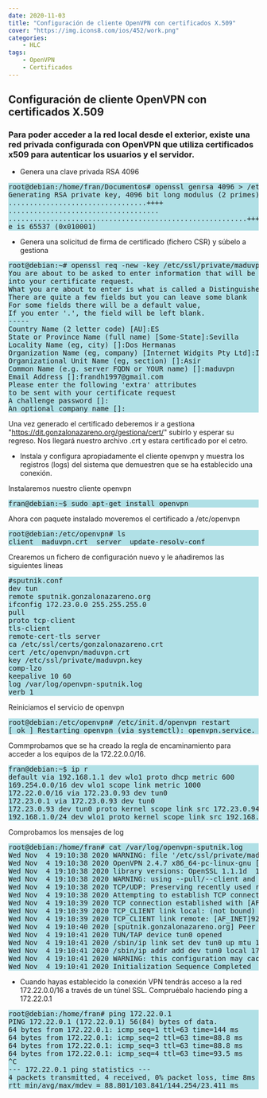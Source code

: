 ```yaml
---
date: 2020-11-03
title: "Configuración de cliente OpenVPN con certificados X.509"
cover: "https://img.icons8.com/ios/452/work.png"
categories: 
    - HLC
tags:
    - OpenVPN
    - Certificados
---
```



## Configuración de cliente OpenVPN con certificados X.509



### Para poder acceder a la red local desde el exterior, existe una red privada configurada con OpenVPN que utiliza certificados x509 para autenticar los usuarios y el servidor.

* Genera una clave privada RSA 4096
<pre style="background-color:powderblue;">
root@debian:/home/fran/Documentos# openssl genrsa 4096 > /etc/ssl/private/maduvpn.key
Generating RSA private key, 4096 bit long modulus (2 primes)
.................................++++
....................................
.........................................................++++
e is 65537 (0x010001)
</pre>

* Genera una solicitud de firma de certificado (fichero CSR) y súbelo a gestiona
<pre style="background-color:powderblue;">
root@debian:~# openssl req -new -key /etc/ssl/private/maduvpn.key -out /root/maduvpn.csr
You are about to be asked to enter information that will be incorporated
into your certificate request.
What you are about to enter is what is called a Distinguished Name or a DN.
There are quite a few fields but you can leave some blank
For some fields there will be a default value,
If you enter '.', the field will be left blank.
-----
Country Name (2 letter code) [AU]:ES
State or Province Name (full name) [Some-State]:Sevilla
Locality Name (eg, city) []:Dos Hermanas
Organization Name (eg, company) [Internet Widgits Pty Ltd]:IES Gonzalo Nazareno
Organizational Unit Name (eg, section) []:Asir
Common Name (e.g. server FQDN or YOUR name) []:maduvpn  
Email Address []:frandh1997@gmail.com
Please enter the following 'extra' attributes
to be sent with your certificate request
A challenge password []:
An optional company name []:
</pre>

Una vez generado el certificado deberemos ir a gestiona "https://dit.gonzalonazareno.org/gestiona/cert/" subirlo y esperar su regreso.
Nos llegará nuestro archivo .crt y estara certificado por el cetro.

* Instala y configura apropiadamente el cliente openvpn y muestra los registros (logs) del sistema que demuestren que se ha establecido una conexión.

Instalaremos nuestro cliente openvpn
<pre style="background-color:powderblue;">
fran@debian:~$ sudo apt-get install openvpn
</pre>

Ahora con paquete instalado moveremos el certificado a /etc/openvpn
<pre style="background-color:powderblue;">
root@debian:/etc/openvpn# ls
client	maduvpn.crt  server  update-resolv-conf
</pre>

Crearemos un fichero de configuración nuevo y le añadiremos las siguientes lineas
<pre style="background-color:powderblue;">
#sputnik.conf
dev tun
remote sputnik.gonzalonazareno.org
ifconfig 172.23.0.0 255.255.255.0
pull
proto tcp-client
tls-client
remote-cert-tls server
ca /etc/ssl/certs/gonzalonazareno.crt            
cert /etc/openvpn/maduvpn.crt
key /etc/ssl/private/maduvpn.key
comp-lzo
keepalive 10 60
log /var/log/openvpn-sputnik.log
verb 1
</pre>

Reiniciamos el servicio de openvpn
<pre style="background-color:powderblue;">
root@debian:/etc/openvpn# /etc/init.d/openvpn restart
[ ok ] Restarting openvpn (via systemctl): openvpn.service.
</pre>

Commprobamos que se ha creado la regla de encaminamiento para acceder a los equipos de la 172.22.0.0/16.
<pre style="background-color:powderblue;">
fran@debian:~$ ip r
default via 192.168.1.1 dev wlo1 proto dhcp metric 600 
169.254.0.0/16 dev wlo1 scope link metric 1000 
172.22.0.0/16 via 172.23.0.93 dev tun0 
172.23.0.1 via 172.23.0.93 dev tun0 
172.23.0.93 dev tun0 proto kernel scope link src 172.23.0.94 
192.168.1.0/24 dev wlo1 proto kernel scope link src 192.168.1.139 metric 600 
</pre>

Comprobamos los mensajes de log
<pre style="background-color:powderblue;">
root@debian:/home/fran# cat /var/log/openvpn-sputnik.log
Wed Nov  4 19:10:38 2020 WARNING: file '/etc/ssl/private/maduvpn.key' is group or others accessible
Wed Nov  4 19:10:38 2020 OpenVPN 2.4.7 x86_64-pc-linux-gnu [SSL (OpenSSL)] [LZO] [LZ4] [EPOLL] [PKCS11] [MH/PKTINFO] [AEAD] built on Feb 20 2019
Wed Nov  4 19:10:38 2020 library versions: OpenSSL 1.1.1d  10 Sep 2019, LZO 2.10
Wed Nov  4 19:10:38 2020 WARNING: using --pull/--client and --ifconfig together is probably not what you want
Wed Nov  4 19:10:38 2020 TCP/UDP: Preserving recently used remote address: [AF_INET]92.222.86.77:1194
Wed Nov  4 19:10:38 2020 Attempting to establish TCP connection with [AF_INET]92.222.86.77:1194 [nonblock]
Wed Nov  4 19:10:39 2020 TCP connection established with [AF_INET]92.222.86.77:1194
Wed Nov  4 19:10:39 2020 TCP_CLIENT link local: (not bound)
Wed Nov  4 19:10:39 2020 TCP_CLIENT link remote: [AF_INET]92.222.86.77:1194
Wed Nov  4 19:10:40 2020 [sputnik.gonzalonazareno.org] Peer Connection Initiated with [AF_INET]92.222.86.77:1194
Wed Nov  4 19:10:41 2020 TUN/TAP device tun0 opened
Wed Nov  4 19:10:41 2020 /sbin/ip link set dev tun0 up mtu 1500
Wed Nov  4 19:10:41 2020 /sbin/ip addr add dev tun0 local 172.23.0.94 peer 172.23.0.93
Wed Nov  4 19:10:41 2020 WARNING: this configuration may cache passwords in memory -- use the auth-nocache option to prevent this
Wed Nov  4 19:10:41 2020 Initialization Sequence Completed
</pre>

* Cuando hayas establecido la conexión VPN tendrás acceso a la red 172.22.0.0/16 a través de un túnel SSL. Compruébalo haciendo ping a 172.22.0.1

<pre style="background-color:powderblue;">
root@debian:/home/fran# ping 172.22.0.1
PING 172.22.0.1 (172.22.0.1) 56(84) bytes of data.
64 bytes from 172.22.0.1: icmp_seq=1 ttl=63 time=144 ms
64 bytes from 172.22.0.1: icmp_seq=2 ttl=63 time=88.8 ms
64 bytes from 172.22.0.1: icmp_seq=3 ttl=63 time=88.8 ms
64 bytes from 172.22.0.1: icmp_seq=4 ttl=63 time=93.5 ms
^C
--- 172.22.0.1 ping statistics ---
4 packets transmitted, 4 received, 0% packet loss, time 8ms
rtt min/avg/max/mdev = 88.801/103.841/144.254/23.411 ms
</pre>


